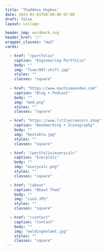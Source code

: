 ```yaml
---
title: 'Thaddeus Hughes'
date: 2023-01-01T08:00:00-07:00
draft: false
layout: collage

header_img: wordmark.svg
header_href: "/"
wrapper_classes: "mw2"
cards:

  - href: "/portfolio"
    caption: "Engineering Portfolio"
    body: ""
    img: "fsae/007-shift.jpg"
    styles: ""
    classes: "square"
    
  - href: "https://www.machinaeexdeo.com"
    caption: "Blog + Podcast"
    body: ""
    img: "med.png"
    styles: ""
    classes: "square"

  - href: "https://www.littlecreators.shop"
    caption: "Woodworking + Iconography"
    body: ""
    img: "bentable.jpg"
    styles: ""
    classes: "square"

  - href: "/portfolio/everycalc"
    caption: "EveryCalc"
    body: ""
    img: "everycalc.png"
    styles: ""
    classes: "square"

  - href: "/about"
    caption: "About Thad"
    body: ""
    img: "iso3.JPG"
    styles: ""
    classes: "square"

  - href: "/contact"
    caption: "Contact"
    body: ""
    img: "weldinghelmet.jpg"
    styles: ""
    classes: "square"
---
```


